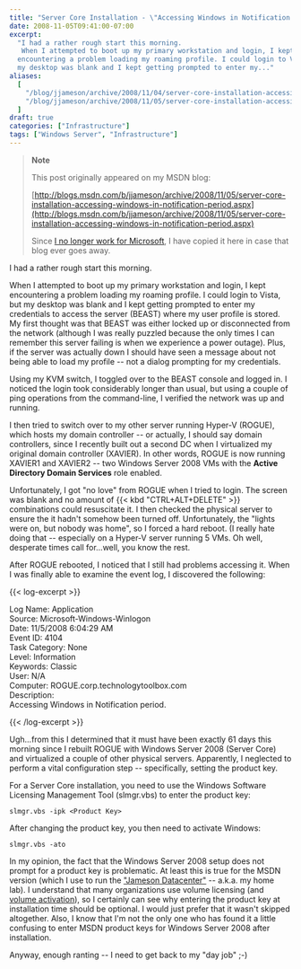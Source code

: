 ```yaml
---
title: "Server Core Installation - \"Accessing Windows in Notification period\""
date: 2008-11-05T09:41:00-07:00
excerpt:
  "I had a rather rough start this morning. 
   When I attempted to boot up my primary workstation and login, I kept
  encountering a problem loading my roaming profile. I could login to Vista, but
  my desktop was blank and I kept getting prompted to enter my..."
aliases:
  [
    "/blog/jjameson/archive/2008/11/04/server-core-installation-accessing-windows-in-notification-period.aspx",
    "/blog/jjameson/archive/2008/11/05/server-core-installation-accessing-windows-in-notification-period.aspx",
  ]
draft: true
categories: ["Infrastructure"]
tags: ["Windows Server", "Infrastructure"]
---
```


> **Note**
>
> This post originally appeared on my MSDN blog:
>
> [http://blogs.msdn.com/b/jjameson/archive/2008/11/05/server-core-installation-accessing-windows-in-notification-period.aspx](http://blogs.msdn.com/b/jjameson/archive/2008/11/05/server-core-installation-accessing-windows-in-notification-period.aspx)
>
> Since
> [I no longer work for Microsoft](/blog/jjameson/2011/09/02/last-day-with-microsoft),
> I have copied it here in case that blog ever goes away.

I had a rather rough start this morning.

When I attempted to boot up my primary workstation and login, I kept
encountering a problem loading my roaming profile. I could login to Vista, but
my desktop was blank and I kept getting prompted to enter my credentials to
access the server (BEAST) where my user profile is stored. My first thought was
that BEAST was either locked up or disconnected from the network (although I was
really puzzled because the only times I can remember this server failing is when
we experience a power outage). Plus, if the server was actually down I should
have seen a message about not being able to load my profile -- not a dialog
prompting for my credentials.

Using my KVM switch, I toggled over to the BEAST console and logged in. I
noticed the login took considerably longer than usual, but using a couple of
ping operations from the command-line, I verified the network was up and
running.

I then tried to switch over to my other server running Hyper-V (ROGUE), which
hosts my domain controller -- or actually, I should say domain controllers,
since I recently built out a second DC when I virtualized my original domain
controller (XAVIER). In other words, ROGUE is now running XAVIER1 and XAVIER2 --
two Windows Server 2008 VMs with the **Active Directory Domain Services** role
enabled.

Unfortunately, I got "no love" from ROGUE when I tried to login. The screen was
blank and no amount of {{< kbd "CTRL+ALT+DELETE" >}} combinations could
resuscitate it. I then checked the physical server to ensure the it hadn't
somehow been turned off. Unfortunately, the "lights were on, but nobody was
home", so I forced a hard reboot. (I really hate doing that -- especially on a
Hyper-V server running 5 VMs. Oh well, desperate times call for...well, you know
the rest.

After ROGUE rebooted, I noticed that I still had problems accessing it. When I
was finally able to examine the event log, I discovered the following:

{{< log-excerpt >}}

Log Name: Application\
Source: Microsoft-Windows-Winlogon\
Date: 11/5/2008 6:04:29 AM\
Event ID: 4104\
Task Category: None\
Level: Information\
Keywords: Classic\
User: N/A\
Computer: ROGUE.corp.technologytoolbox.com\
Description:\
Accessing Windows in Notification period.

{{< /log-excerpt >}}

Ugh...from this I determined that it must have been exactly 61 days this morning
since I rebuilt ROGUE with Windows Server 2008 (Server Core) and virtualized a
couple of other physical servers. Apparently, I neglected to perform a vital
configuration step -- specifically, setting the product key.

For a Server Core installation, you need to use the Windows Software Licensing
Management Tool (slmgr.vbs) to enter the product key:

```
slmgr.vbs -ipk <Product Key>
```

After changing the product key, you then need to activate Windows:

```
slmgr.vbs -ato
```

In my opinion, the fact that the Windows Server 2008 setup does not prompt for a
product key is problematic. At least this is true for the MSDN version (which I
use to run the
["Jameson Datacenter"](/blog/jjameson/2009/09/14/the-jameson-datacenter) --
a.k.a. my home lab). I understand that many organizations use volume licensing
(and
[volume activation](http://technet.microsoft.com/en-us/library/cc303274.aspx)),
so I certainly can see why entering the product key at installation time should
be optional. I would just prefer that it wasn't skipped altogether. Also, I know
that I'm not the only one who has found it a little confusing to enter MSDN
product keys for Windows Server 2008 after installation.

Anyway, enough ranting -- I need to get back to my "day job" ;-)
